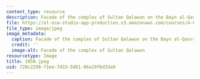 ```yaml
---
content_type: resource
description: Facade of the complex of Sultan Qalawun on the Bayn al-Qasryn Street.
file: https://ol-ocw-studio-app-production.s3.amazonaws.com/courses/4-615-the-architecture-of-cairo-spring-2002/720c2298f1ee74335d6186a19f6d33a9_1058.jpeg
file_type: image/jpeg
image_metadata:
  caption: Facade of the complex of Sultan Qalawun on the Bayn al-Qasryn Street.
  credit: ''
  image-alt: Facade of the complex of Sultan Qalawun
resourcetype: Image
title: 1058.jpeg
uid: 720c2298-f1ee-7433-5d61-86a19f6d33a9
---
```

